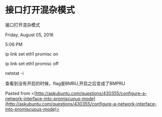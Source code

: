 # 接口打开混杂模式

接口打开混杂模式

Friday, August 05, 2016

5:06 PM

ip link set eth1 promisc on

ip link set eth1 promisc off

netstat -i

查看到没有开启的时候，flag是BMRU,开启之后变成了BMPRU

Pasted from <[http://askubuntu.com/questions/430355/configure-a-network-interface-into-promiscuous-mode](http://askubuntu.com/questions/430355/configure-a-network-interface-into-promiscuous-mode)>